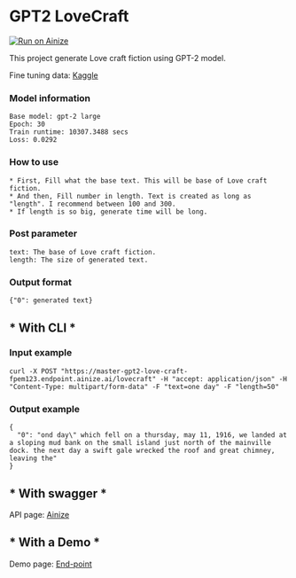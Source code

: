 # GPT2 LoveCraft

[![Run on Ainize](https://ainize.ai/images/run_on_ainize_button.svg)](https://ainize.web.app/redirect?git_repo=https://github.com/fpem123/GPT2-LoveCraft)


This project generate Love craft fiction using GPT-2 model.

Fine tuning data: [Kaggle](https://www.kaggle.com/bennijesus/lovecraft-fiction)

### Model information


    Base model: gpt-2 large
    Epoch: 30
    Train runtime: 10307.3488 secs
    Loss: 0.0292



### How to use

    * First, Fill what the base text. This will be base of Love craft fiction.
    * And then, Fill number in length. Text is created as long as "length". I recommend between 100 and 300.
    * If length is so big, generate time will be long.

### Post parameter

    text: The base of Love craft fiction.
    length: The size of generated text.


### Output format

    {"0": generated text}


## * With CLI *

### Input example


    curl -X POST "https://master-gpt2-love-craft-fpem123.endpoint.ainize.ai/lovecraft" -H "accept: application/json" -H "Content-Type: multipart/form-data" -F "text=one day" -F "length=50"
    

### Output example


    {
      "0": "ond day\" which fell on a thursday, may 11, 1916, we landed at a sloping mud bank on the small island just north of the mainville dock. the next day a swift gale wrecked the roof and great chimney, leaving the"
    }


## * With swagger *

API page: [Ainize](https://ainize.ai/fpem123/GPT2-LoveCraft?branch=master)

## * With a Demo *

Demo page: [End-point](https://master-gpt2-love-craft-fpem123.endpoint.ainize.ai/)